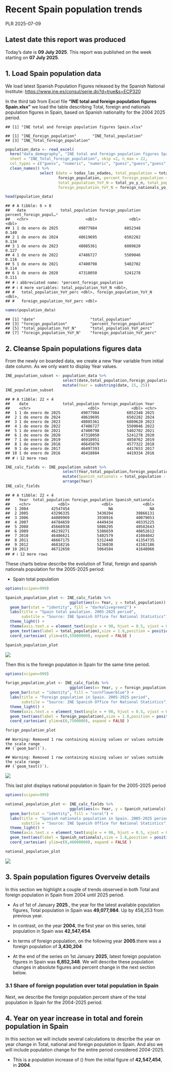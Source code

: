 Recent Spain population trends
================
PLR
2025-07-09

## Latest date this report was produced

Today’s date is **09 July 2025**. This report was published on the week
starting on **07 July 2025**.

## 1. Load Spain population data

We load latest Spanish Population Figures released by the Spanish
National Institute: <https://www.ine.es/consul/serie.do?d=true&s=ECP320>

In the third tab from Excel file **“INE total and foreign population
figures Spain.xlsx”** we load the table describing Total, foreign and
nationals population figures in Spain, based on Spanish nationality for
the 2004 2025 period.

    ## [1] "INE total and foreign population figures Spain.xlsx"

    ## [1] "INE_Foreign_population"       "INE_Total_population"        
    ## [3] "INE_Total_foreign_population"

``` r
population_data <- read_excel(
  here("data_demography", "INE total and foreign population figures Spain.xlsx"), 
  sheet = "INE_Total_foreign_population", skip =2, n_max = 22,
  col_types = c("guess", "numeric", "numeric", "guess","guess","guess","guess","guess")) %>% 
  clean_names() %>% 
               select (date = todas_las_edades, total_population = total,
                       foreign_population, percent_foreign_population = percent_foreign_nationals_total_population,
                       total_population_YoY_N = total_yo_y_n, total_population_YoY_perc = total_yo_y_percent,
                       foreign_population_YoY_N = foreign_nationals_yo_y_n, foreign_population_YoY_perc= foreign_total_yo_y_percent)

head(population_data)
```

    ## # A tibble: 6 × 8
    ##   date               total_population foreign_population percent_foreign_popul…¹
    ##   <chr>                         <dbl>              <dbl>                   <dbl>
    ## 1 1 de enero de 2025         49077984            6852348                   0.140
    ## 2 1 de enero de 2024         48619695            6502282                   0.134
    ## 3 1 de enero de 2023         48085361            6089620                   0.127
    ## 4 1 de enero de 2022         47486727            5509046                   0.116
    ## 5 1 de enero de 2021         47400798            5402702                   0.114
    ## 6 1 de enero de 2020         47318050            5241278                   0.111
    ## # ℹ abbreviated name: ¹​percent_foreign_population
    ## # ℹ 4 more variables: total_population_YoY_N <dbl>,
    ## #   total_population_YoY_perc <dbl>, foreign_population_YoY_N <dbl>,
    ## #   foreign_population_YoY_perc <dbl>

``` r
names(population_data)
```

    ## [1] "date"                        "total_population"           
    ## [3] "foreign_population"          "percent_foreign_population" 
    ## [5] "total_population_YoY_N"      "total_population_YoY_perc"  
    ## [7] "foreign_population_YoY_N"    "foreign_population_YoY_perc"

## 2. Cleanse Spain populations figures data

From the newly on boarded data, we create a new Year variable from
initial date column. As we only want to display Year values.

``` r
INE_population_subset <- population_data %>%
                         select(date,total_population,foreign_population) %>% 
                         mutate(Year = substring(date, 15, 25)) 
INE_population_subset
```

    ## # A tibble: 22 × 4
    ##    date               total_population foreign_population Year 
    ##    <chr>                         <dbl>              <dbl> <chr>
    ##  1 1 de enero de 2025         49077984            6852348 2025 
    ##  2 1 de enero de 2024         48619695            6502282 2024 
    ##  3 1 de enero de 2023         48085361            6089620 2023 
    ##  4 1 de enero de 2022         47486727            5509046 2022 
    ##  5 1 de enero de 2021         47400798            5402702 2021 
    ##  6 1 de enero de 2020         47318050            5241278 2020 
    ##  7 1 de enero de 2019         46918951            4850762 2019 
    ##  8 1 de enero de 2018         46645070            4577322 2018 
    ##  9 1 de enero de 2017         46497393            4417653 2017 
    ## 10 1 de enero de 2016         46418884            4419334 2016 
    ## # ℹ 12 more rows

``` r
INE_calc_fields <- INE_population_subset %>%                          
                         select(Year,total_population,foreign_population) %>% 
                         mutate(Spanish_nationals = total_population - foreign_population) %>% 
                         arrange(Year)
INE_calc_fields
```

    ## # A tibble: 22 × 4
    ##    Year  total_population foreign_population Spanish_nationals
    ##    <chr>            <dbl>              <dbl>             <dbl>
    ##  1 2004          42547454                 NA                NA
    ##  2 2005          43296335            3430204          39866131
    ##  3 2006          44009969            3930916          40079053
    ##  4 2007          44784659            4449434          40335225
    ##  5 2008          45668938            5086295          40582643
    ##  6 2009          46239271            5386659          40852612
    ##  7 2010          46486621            5402579          41084042
    ##  8 2011          46667175            5312440          41354735
    ##  9 2012          46818216            5236030          41582186
    ## 10 2013          46712650            5064584          41648066
    ## # ℹ 12 more rows

These charts below describe the evolution of Total, foreign and spanish
nationals population for the 2005-2025 period:

- Spain total population

``` r
options(scipen=999)

Spanish_population_plot <- INE_calc_fields %>% 
                            ggplot(aes(x= Year, y = total_population)) +
  geom_bar(stat = "identity", fill = "darkolivegreen2") +
  labs(title = "Spain total poulation. 2005-2025 period",
       substile = "Source: INE Spanish Office for National Statistics") +
  theme_light() +
  theme(axis.text.x = element_text(angle = + 90, hjust = 0.5, vjust = 0.5)) +
  geom_text(aes(label = total_population),size = 1.8,position = position_dodge(width = 0.2),vjust = -0.30,hjust = 0.50) +
  coord_cartesian( ylim=c(0,55000000), expand = FALSE )

Spanish_population_plot
```

![](Recent-population-trends-in-Spain-GitHub-output_files/figure-gfm/Spain%20total%20population%20bar%20plot-1.png)<!-- -->

Then this is the foreign population in Spain for the same time period.

``` r
options(scipen=999)

forign_population_plot <- INE_calc_fields %>% 
                            ggplot(aes(x= Year, y = foreign_population)) +
  geom_bar(stat = "identity", fill = "cornflowerblue") +
  labs(title = "Foreign population in Spain. 2005-2025 period",
       substile = "Source: INE Spanish Office for National Statistics") +
  theme_light() +
  theme(axis.text.x = element_text(angle = + 90, hjust = 0.5, vjust = 0.5)) +
  geom_text(aes(label = foreign_population),size = 1.8,position = position_dodge(width = 0.2),vjust = -0.30,hjust = 0.50) +
  coord_cartesian( ylim=c(0,7500000), expand = FALSE )

forign_population_plot
```

    ## Warning: Removed 1 row containing missing values or values outside the scale range
    ## (`geom_bar()`).

    ## Warning: Removed 1 row containing missing values or values outside the scale range
    ## (`geom_text()`).

![](Recent-population-trends-in-Spain-GitHub-output_files/figure-gfm/Spain%20foreign%20population%20bar%20plot-1.png)<!-- -->

This last plot displays national population in Spain for the 2005-2025
period

``` r
options(scipen=999)

national_population_plot <- INE_calc_fields %>% 
                            ggplot(aes(x= Year, y = Spanish_nationals)) +
  geom_bar(stat = "identity", fill = "coral") +
  labs(title = "Spanish nationals population in Spain. 2005-2025 period",
       substile = "Source: INE Spanish Office for National Statistics") +
  theme_light() +
  theme(axis.text.x = element_text(angle = + 90, hjust = 0.5, vjust = 0.5)) +
  geom_text(aes(label = Spanish_nationals),size = 1.8,position = position_dodge(width = 0.2),vjust = -0.30,hjust = 0.50) +
  coord_cartesian( ylim=c(0,46000000), expand = FALSE )

national_population_plot
```

![](Recent-population-trends-in-Spain-GitHub-output_files/figure-gfm/Spain%20national%20population%20bar%20plot-1.png)<!-- -->

## 3. Spain population figures Overveiw details

In this section we highlight a couple of trends observed in both Total
and foreign population in Spain from 2004 until 2025 period.

- As of 1st of January **2025**., the year for the latest available
  population figures, Total population in Spain was **49,077,984**. Up
  by 458,253 from previous year.

- In contrast, on the year **2004**, the first year on this series,
  total population in Spain was **42,547,454**.

- In terms of foreign population, on the following year **2005**.there
  was a foreign population of **3,430,204**

- At the end of the series on 1st January **2025**, latest foreign
  population figures in Spain was **6,852,348**. We will describe these
  population changes in absolute figures and percent change in the next
  section below.

### 3.1 Share of foreign population over total population in Spain

Next, we describe the foreign population percent share of the total
population in Spain for the 2004-2025 period.

## 4. Year on year increase in total and forein population in Spain

In this section we will include several calculations to describe the
year on year change in Total, national and foreign population in Spain.
And also we will include population change for the entire period
considered 2004-2025.

- This is a population increase of () from the initial figure of
  **42,547,454**, in **2004**.
